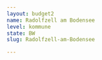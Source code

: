 ```yaml
---
layout: budget2
name: Radolfzell am Bodensee
level: kommune
state: BW
slug: Radolfzell-am-Bodensee

---
```



